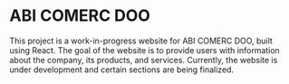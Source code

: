 # ABI COMERC DOO 

This project is a work-in-progress website for ABI COMERC DOO, built using React. The goal of the website is to provide users with information about the company, its products, and services. Currently, the website is under development and certain sections are being finalized.
